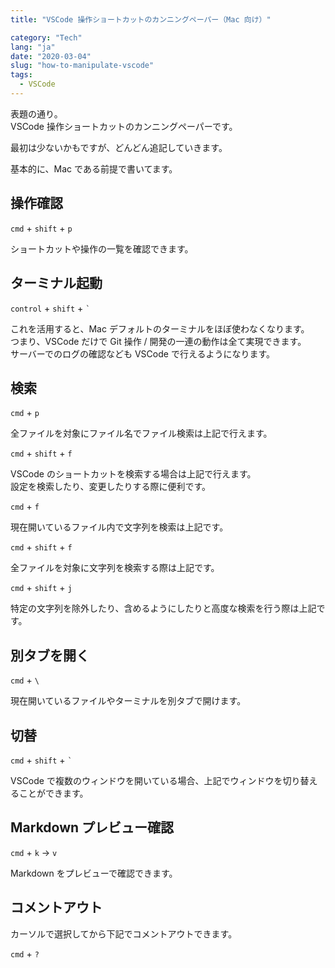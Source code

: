 ```yaml
---
title: "VSCode 操作ショートカットのカンニングペーパー（Mac 向け）"

category: "Tech"
lang: "ja"
date: "2020-03-04"
slug: "how-to-manipulate-vscode"
tags:
  - VSCode
---
```


表題の通り。  
VSCode 操作ショートカットのカンニングペーパーです。

最初は少ないかもですが、どんどん追記していきます。

基本的に、Mac である前提で書いてます。

## 操作確認

`cmd` + `shift` + `p`

ショートカットや操作の一覧を確認できます。

## ターミナル起動

`control` + `shift` + `` ` ``

これを活用すると、Mac デフォルトのターミナルをほぼ使わなくなります。  
つまり、VSCode だけで Git 操作 / 開発の一連の動作は全て実現できます。  
サーバーでのログの確認なども VSCode で行えるようになります。

## 検索

`cmd` + `p`

全ファイルを対象にファイル名でファイル検索は上記で行えます。

`cmd` + `shift` + `f`

VSCode のショートカットを検索する場合は上記で行えます。  
設定を検索したり、変更したりする際に便利です。

`cmd` + `f`

現在開いているファイル内で文字列を検索は上記です。

`cmd` + `shift` + `f`

全ファイルを対象に文字列を検索する際は上記です。

`cmd` + `shift` + `j`

特定の文字列を除外したり、含めるようにしたりと高度な検索を行う際は上記です。

## 別タブを開く

`cmd` + `\`

現在開いているファイルやターミナルを別タブで開けます。

## 切替

`cmd` + `shift` + `` ` ``

VSCode で複数のウィンドウを開いている場合、上記でウィンドウを切り替えることができます。

## Markdown プレビュー確認

`cmd` + `k` → `v`

Markdown をプレビューで確認できます。

## コメントアウト

カーソルで選択してから下記でコメントアウトできます。

`cmd` + `?`
